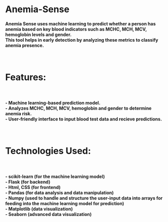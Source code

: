 # Anemia-Sense
<h4><p>Anemia Sense uses machine learning to predict whether a person has anemia based on key blood indicators such as MCHC, MCH, MCV, hemoglobin levels and gender.<br>
This tool helps in early detection by analyzing these metrics to classify anemia presence.</p></h4>
<br>

<h1><bold>Features:</bold></h1>
<br>

<h4><p>- Machine learning-based prediction model.<br>
- Analyzes MCHC, MCH, MCV, hemoglobin and gender to determine anemia risk.<br>
- User-friendly interface to input blood test data and recieve predictions.</p></h4>
<br>

<h1><bold>Technologies Used:</bold></h1>
<br>

<h4><p>- scikit-learn (for the machine learning model)<br>
- Flask (for backend)<br>
- Html, CSS (for frontend)<br>
- Pandas (for data analysis and data manipulation)<br>
- Numpy (used to handle and structure the user-input data into arrays for feeding into the machine learning model for prediction)<br>
- Matplotlib (data visualization)<br>
- Seaborn (advanced data visualization)</p></h4>


